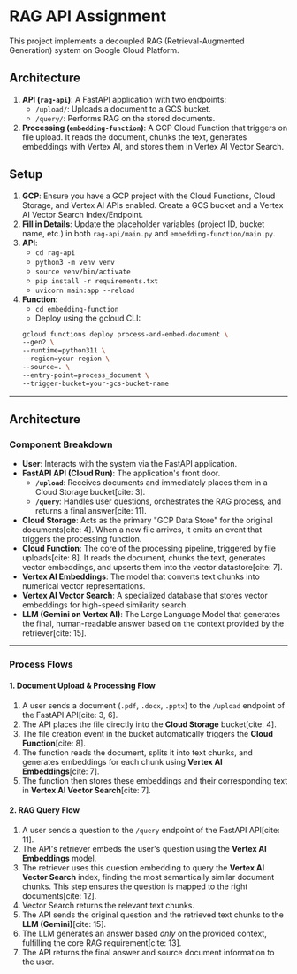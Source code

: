 # RAG API Assignment

This project implements a decoupled RAG (Retrieval-Augmented Generation) system on Google Cloud Platform.

## Architecture
1.  **API (`rag-api`)**: A FastAPI application with two endpoints:
    * `/upload/`: Uploads a document to a GCS bucket.
    * `/query/`: Performs RAG on the stored documents.
2.  **Processing (`embedding-function`)**: A GCP Cloud Function that triggers on file upload. It reads the document, chunks the text, generates embeddings with Vertex AI, and stores them in Vertex AI Vector Search.

## Setup

1.  **GCP**: Ensure you have a GCP project with the Cloud Functions, Cloud Storage, and Vertex AI APIs enabled. Create a GCS bucket and a Vertex AI Vector Search Index/Endpoint.
2.  **Fill in Details**: Update the placeholder variables (project ID, bucket name, etc.) in both `rag-api/main.py` and `embedding-function/main.py`.
3.  **API**:
    * `cd rag-api`
    * `python3 -m venv venv`
    * `source venv/bin/activate`
    * `pip install -r requirements.txt`
    * `uvicorn main:app --reload`
4.  **Function**:
    * `cd embedding-function`
    * Deploy using the gcloud CLI:
    ```bash
    gcloud functions deploy process-and-embed-document \
    --gen2 \
    --runtime=python311 \
    --region=your-region \
    --source=. \
    --entry-point=process_document \
    --trigger-bucket=your-gcs-bucket-name
    ```


------------------------------------------------------------

## Architecture




### Component Breakdown

* **User**: Interacts with the system via the FastAPI application.
* **FastAPI API (Cloud Run)**: The application's front door.
    * **`/upload`**: Receives documents and immediately places them in a Cloud Storage bucket[cite: 3].
    * **`/query`**: Handles user questions, orchestrates the RAG process, and returns a final answer[cite: 11].
* **Cloud Storage**: Acts as the primary "GCP Data Store" for the original documents[cite: 4]. When a new file arrives, it emits an event that triggers the processing function.
* **Cloud Function**: The core of the processing pipeline, triggered by file uploads[cite: 8]. It reads the document, chunks the text, generates vector embeddings, and upserts them into the vector datastore[cite: 7].
* **Vertex AI Embeddings**: The model that converts text chunks into numerical vector representations.
* **Vertex AI Vector Search**: A specialized database that stores vector embeddings for high-speed similarity search.
* **LLM (Gemini on Vertex AI)**: The Large Language Model that generates the final, human-readable answer based on the context provided by the retriever[cite: 15].

---

### Process Flows

#### 1. Document Upload & Processing Flow

1.  A user sends a document (`.pdf`, `.docx`, `.pptx`) to the `/upload` endpoint of the FastAPI API[cite: 3, 6].
2.  The API places the file directly into the **Cloud Storage** bucket[cite: 4].
3.  The file creation event in the bucket automatically triggers the **Cloud Function**[cite: 8].
4.  The function reads the document, splits it into text chunks, and generates embeddings for each chunk using **Vertex AI Embeddings**[cite: 7].
5.  The function then stores these embeddings and their corresponding text in **Vertex AI Vector Search**[cite: 7].

#### 2. RAG Query Flow

1.  A user sends a question to the `/query` endpoint of the FastAPI API[cite: 11].
2.  The API's retriever embeds the user's question using the **Vertex AI Embeddings** model.
3.  The retriever uses this question embedding to query the **Vertex AI Vector Search** index, finding the most semantically similar document chunks. This step ensures the question is mapped to the right documents[cite: 12].
4.  Vector Search returns the relevant text chunks.
5.  The API sends the original question and the retrieved text chunks to the **LLM (Gemini)**[cite: 15].
6.  The LLM generates an answer based *only* on the provided context, fulfilling the core RAG requirement[cite: 13].
7.  The API returns the final answer and source document information to the user.
